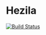 # Hezila
[![Build Status](https://travis-ci.org/hezila/hezila.svg?branch=master)](https://travis-ci.org/hezila/hezila)
